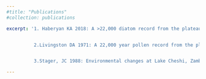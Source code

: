 ```yaml
---
#title: "Publications"
#collection: publications

excerpt: '1. Haberyan KA 2018: A >22,000 diatom record from the plateau of Zambia.  Quaternary Research 89: 33-42.


          2.Livingston DA 1971: A 22,000 year pollen record from the plateau of Zambia.  Limnology and Oceanography 16(2): 349-356.


          3.Stager, JC 1988: Environmental changes at Lake Cheshi, Zambia since 40,000 years B.P.  Quaternary Research 29(1): 54-65.' 

---
```




